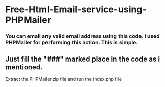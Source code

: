 # Free-Html-Email-service-using-PHPMailer
<h3>You can email any valid email address using this code.
I used PHPMailer for performing this action.
This is simple.</h3>
<h2>Just fill the "###" marked place in the code as i mentioned.</h2>
Extract the PHPMailer.zip file and run the index.php file
